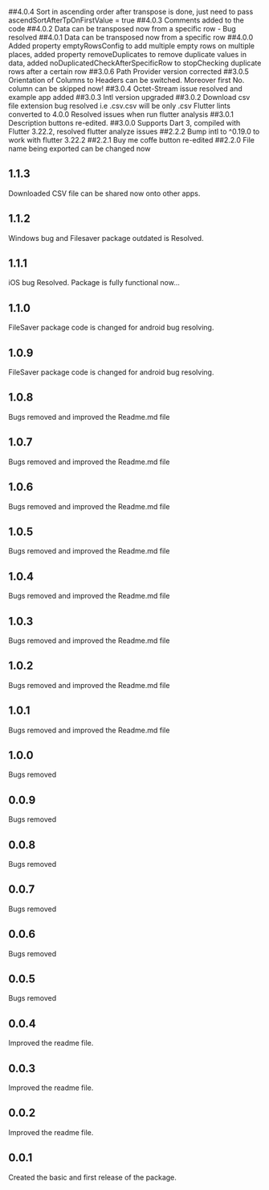 ##4.0.4
Sort in ascending order after transpose is done, just need to pass  ascendSortAfterTpOnFirstValue = true
##4.0.3
Comments added to the code
##4.0.2
Data can be transposed now from a specific row - Bug resolved
##4.0.1
Data can be transposed now from a specific row
##4.0.0
Added property emptyRowsConfig to add multiple empty rows on multiple places, added property removeDuplicates to remove duplicate values in data, added noDuplicatedCheckAfterSpecificRow to stopChecking duplicate rows after a certain row
##3.0.6
Path Provider version corrected
##3.0.5
Orientation of Columns to Headers can be switched. Moreover first No. column can be skipped now!
##3.0.4
Octet-Stream issue resolved and example app added
##3.0.3
Intl version upgraded
##3.0.2
Download csv file extension bug resolved i.e .csv.csv will be only .csv
Flutter lints converted to 4.0.0
Resolved issues when run flutter analysis
##3.0.1
Description buttons re-edited.
##3.0.0
Supports Dart 3, compiled with Flutter 3.22.2, resolved flutter analyze issues
##2.2.2
Bump intl to ^0.19.0 to work with flutter 3.22.2
##2.2.1
Buy me coffe button re-edited
##2.2.0
File name being exported can be changed now
## 1.1.3
Downloaded CSV file can be shared now onto other apps.
## 1.1.2
Windows bug and Filesaver package outdated is Resolved.
## 1.1.1
iOS bug Resolved. Package is fully functional now...
## 1.1.0
FileSaver package code is changed for android bug resolving.
## 1.0.9
FileSaver package code is changed for android bug resolving.
## 1.0.8
Bugs removed and improved the Readme.md file
## 1.0.7
Bugs removed and improved the Readme.md file
## 1.0.6
Bugs removed and improved the Readme.md file
## 1.0.5
Bugs removed and improved the Readme.md file
## 1.0.4
Bugs removed and improved the Readme.md file
## 1.0.3
Bugs removed and improved the Readme.md file

## 1.0.2
Bugs removed and improved the Readme.md file

## 1.0.1
Bugs removed and improved the Readme.md file

## 1.0.0
Bugs removed
## 0.0.9
Bugs removed

## 0.0.8
Bugs removed
## 0.0.7
Bugs removed
## 0.0.6
Bugs removed
## 0.0.5
Bugs removed

## 0.0.4
Improved the readme file.

## 0.0.3
Improved the readme file.
## 0.0.2

Improved the readme file.

## 0.0.1

Created the basic and first release of the package.



